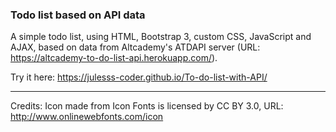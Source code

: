 ### Todo list based on API data

A simple todo list, using HTML, Bootstrap 3, custom CSS, JavaScript and AJAX, based on data from Altcademy's ATDAPI server (URL: https://altcademy-to-do-list-api.herokuapp.com/).

Try it here: https://julesss-coder.github.io/To-do-list-with-API/

---
Credits:
Icon made from Icon Fonts is licensed by CC BY 3.0, URL: http://www.onlinewebfonts.com/icon